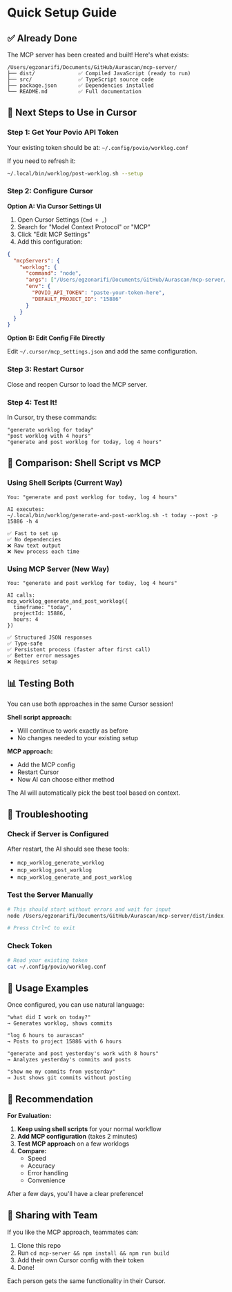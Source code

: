 # Quick Setup Guide

## ✅ Already Done

The MCP server has been created and built! Here's what exists:

```
/Users/egzonarifi/Documents/GitHub/Aurascan/mcp-server/
├── dist/              ✅ Compiled JavaScript (ready to run)
├── src/               ✅ TypeScript source code
├── package.json       ✅ Dependencies installed
└── README.md          ✅ Full documentation
```

## 🚀 Next Steps to Use in Cursor

### Step 1: Get Your Povio API Token

Your existing token should be at: `~/.config/povio/worklog.conf`

If you need to refresh it:
```bash
~/.local/bin/worklog/post-worklog.sh --setup
```

### Step 2: Configure Cursor

**Option A: Via Cursor Settings UI**
1. Open Cursor Settings (`Cmd + ,`)
2. Search for "Model Context Protocol" or "MCP"
3. Click "Edit MCP Settings"
4. Add this configuration:

```json
{
  "mcpServers": {
    "worklog": {
      "command": "node",
      "args": ["/Users/egzonarifi/Documents/GitHub/Aurascan/mcp-server/dist/index.js"],
      "env": {
        "POVIO_API_TOKEN": "paste-your-token-here",
        "DEFAULT_PROJECT_ID": "15886"
      }
    }
  }
}
```

**Option B: Edit Config File Directly**

Edit `~/.cursor/mcp_settings.json` and add the same configuration.

### Step 3: Restart Cursor

Close and reopen Cursor to load the MCP server.

### Step 4: Test It!

In Cursor, try these commands:

```
"generate worklog for today"
"post worklog with 4 hours"
"generate and post worklog for today, log 4 hours"
```

## 🔄 Comparison: Shell Script vs MCP

### Using Shell Scripts (Current Way)

```
You: "generate and post worklog for today, log 4 hours"

AI executes:
~/.local/bin/worklog/generate-and-post-worklog.sh -t today --post -p 15886 -h 4

✅ Fast to set up
✅ No dependencies
❌ Raw text output
❌ New process each time
```

### Using MCP Server (New Way)

```
You: "generate and post worklog for today, log 4 hours"

AI calls:
mcp_worklog_generate_and_post_worklog({
  timeframe: "today",
  projectId: 15886,
  hours: 4
})

✅ Structured JSON responses
✅ Type-safe
✅ Persistent process (faster after first call)
✅ Better error messages
❌ Requires setup
```

## 📊 Testing Both

You can use both approaches in the same Cursor session!

**Shell script approach:**
- Will continue to work exactly as before
- No changes needed to your existing setup

**MCP approach:**
- Add the MCP config
- Restart Cursor
- Now AI can choose either method

The AI will automatically pick the best tool based on context.

## 🔧 Troubleshooting

### Check if Server is Configured

After restart, the AI should see these tools:
- `mcp_worklog_generate_worklog`
- `mcp_worklog_post_worklog`
- `mcp_worklog_generate_and_post_worklog`

### Test the Server Manually

```bash
# This should start without errors and wait for input
node /Users/egzonarifi/Documents/GitHub/Aurascan/mcp-server/dist/index.js

# Press Ctrl+C to exit
```

### Check Token

```bash
# Read your existing token
cat ~/.config/povio/worklog.conf
```

## 📝 Usage Examples

Once configured, you can use natural language:

```
"what did I work on today?"
→ Generates worklog, shows commits

"log 6 hours to aurascan"
→ Posts to project 15886 with 6 hours

"generate and post yesterday's work with 8 hours"
→ Analyzes yesterday's commits and posts

"show me my commits from yesterday"
→ Just shows git commits without posting
```

## 🎯 Recommendation

**For Evaluation:**

1. **Keep using shell scripts** for your normal workflow
2. **Add MCP configuration** (takes 2 minutes)
3. **Test MCP approach** on a few worklogs
4. **Compare:**
   - Speed
   - Accuracy
   - Error handling
   - Convenience

After a few days, you'll have a clear preference!

## 🤝 Sharing with Team

If you like the MCP approach, teammates can:

1. Clone this repo
2. Run `cd mcp-server && npm install && npm run build`
3. Add their own Cursor config with their token
4. Done!

Each person gets the same functionality in their Cursor.




